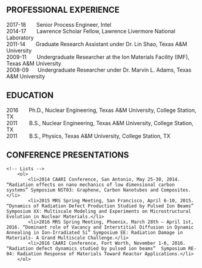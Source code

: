 ## PROFESSIONAL EXPERIENCE
<div class="box">
  <p>
2017-18    &nbsp;&nbsp;&nbsp;&nbsp;&nbsp;&nbsp;Senior Process Engineer, Intel <br />
2014-17    &nbsp;&nbsp;&nbsp;&nbsp;&nbsp;&nbsp;Lawrence Scholar Fellow, Lawrence Livermore National Laboratory <br />
2011-14    &nbsp;&nbsp;&nbsp;&nbsp;&nbsp;&nbsp;Graduate Research Assistant under Dr. Lin Shao, Texas A&M University <br />
2009-11    &nbsp;&nbsp;&nbsp;&nbsp;&nbsp;&nbsp;Undergraduate Researcher at the Ion Materials Facility (IMF), Texas A&M University <br />
2008-09    &nbsp;&nbsp;&nbsp;&nbsp;&nbsp;Undergraduate Researcher under Dr. Marvin L. Adams, Texas A&M University <br />
  </p>
</div>

## EDUCATION
<div class="box">
  <p>
2016		&nbsp;&nbsp;&nbsp;&nbsp;&nbsp;&nbsp;Ph.D., Nuclear Engineering, Texas A&M University, College Station, TX <br />
2011		&nbsp;&nbsp;&nbsp;&nbsp;&nbsp;&nbsp;&nbsp;B.S., Nuclear Engineering, Texas A&M University, College Station, TX <br />
2011		&nbsp;&nbsp;&nbsp;&nbsp;&nbsp;&nbsp;&nbsp;B.S., Physics, Texas A&M University, College Station, TX <br />
  </p>
</div>

## CONFERENCE PRESENTATIONS
	<!-- Lists -->
		<ol>
			<li>2014 CAARI Conference, San Antonio, May 25-30, 2014. “Radiation effects on nano mechanics of low dimensional carbon systems” Symposium NST03: Graphene, Carbon Nanotubes and Composites.</li>
			<li>2015 MRS Spring Meeting, San Francisco, April 6-10, 2015. “Dynamics of Radiation Defect Production Studied by Pulsed Ion Beams” Symposium XX: Multiscale Modeling and Experiments on Microstructural Evolution in Nuclear Materials.</li>
			<li>2016 MRS Spring Meeting, Phoenix, March 28th – April 1st, 2016. “Dominant role of Vacancy and Interstitial Diffusion in Dynamic Annealing in Ion-Irradiated Si” Symposium EE: Radiation Damage in Materials- A Grand Multiscale Challenge.</li>
			<li>2016 CAARI Conference, Fort Worth, November 1-6, 2016. “Radiation defect dynamics studied by pulsed ion beams”  Symposium RE-04: Radiation Response of Materials Toward Reactor Applications.</li>
		</ol>
